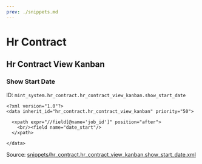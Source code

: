 ```yaml
---
prev: ./snippets.md
---
```

# Hr Contract
## Hr Contract View Kanban  
### Show Start Date  
ID: `mint_system.hr_contract.hr_contract_view_kanban.show_start_date`  
```console
<?xml version="1.0"?>
<data inherit_id="hr_contract.hr_contract_view_kanban" priority="50">

  <xpath expr="//field[@name='job_id']" position="after">
    <br/><field name="date_start"/>
  </xpath>

</data>
```
Source: [snippets/hr_contract.hr_contract_view_kanban.show_start_date.xml](https://github.com/Mint-System/Odoo-Development/tree/14.0/snippets/hr_contract.hr_contract_view_kanban.show_start_date.xml)

